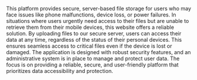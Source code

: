 This platform provides secure, server-based file storage for users who may face issues like phone malfunctions, device loss, or power failures. In situations where users urgently need access to their files but are unable to retrieve them from their mobile devices, this website offers a reliable solution. By uploading files to our secure server, users can access their data at any time, regardless of the status of their personal devices. This ensures seamless access to critical files even if the device is lost or damaged. The application is designed with robust security features, and an administrative system is in place to manage and protect user data. The focus is on providing a reliable, secure, and user-friendly platform that prioritizes data accessibility and protection.
